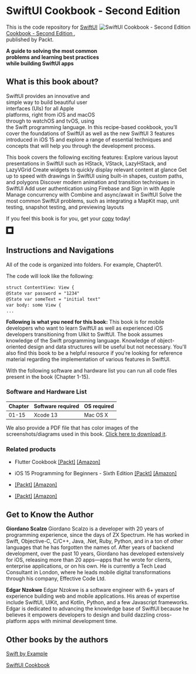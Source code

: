 # SwiftUI Cookbook - Second Edition 

<a href="https://www.packtpub.com/product/swiftui-cookbook-second-edition/9781803234458?utm_source=github&utm_medium=repository&utm_campaign=9781803234458"><img src="https://static.packt-cdn.com/products/9781803234458/cover/smaller" alt="SwiftUI Cookbook - Second Edition " height="256px" align="right"></a>

This is the code repository for [SwiftUI Cookbook - Second Edition ](https://www.packtpub.com/product/swiftui-cookbook-second-edition/9781803234458?utm_source=github&utm_medium=repository&utm_campaign=9781803234458), published by Packt.

**A guide to solving the most common problems and learning best practices while building SwiftUI apps**

## What is this book about?
SwiftUI provides an innovative and simple way to build beautiful user interfaces (UIs) for all Apple platforms, right from iOS and macOS through to watchOS and tvOS, using the Swift programming language. In this recipe-based cookbook, you’ll cover the foundations of SwiftUI as well as the new SwiftUI 3 features introduced in iOS 15 and explore a range of essential techniques and concepts that will help you through the development process. 

This book covers the following exciting features:
Explore various layout presentations in SwiftUI such as HStack, VStack, LazyHStack, and LazyVGrid
Create widgets to quickly display relevant content at glance
Get up to speed with drawings in SwiftUI using built-in shapes, custom paths, and polygons
Discover modern animation and transition techniques in SwiftUI
Add user authentication using Firebase and Sign in with Apple
Manage concurrency with Combine and async/await in SwiftUI
Solve the most common SwiftUI problems, such as integrating a MapKit map, unit testing, snapshot testing, and previewing layouts

If you feel this book is for you, get your [copy](https://www.amazon.com/dp/1-803-23445-8) today!

<a href="https://www.packtpub.com/?utm_source=github&utm_medium=banner&utm_campaign=GitHubBanner"><img src="https://raw.githubusercontent.com/PacktPublishing/GitHub/master/GitHub.png" 
alt="https://www.packtpub.com/" border="5" /></a>

## Instructions and Navigations
All of the code is organized into folders. For example, Chapter01.

The code will look like the following:
```
struct ContentView: View {
@State var password = "1234"
@State var someText = "initial text"
var body: some View {
...
```

**Following is what you need for this book:**
This book is for mobile developers who want to learn SwiftUI as well as experienced iOS developers transitioning from UIkit to SwiftUI. The book assumes knowledge of the Swift programming language. Knowledge of object-oriented design and data structures will be useful but not necessary. You'll also find this book to be a helpful resource if you're looking for reference material regarding the implementation of various features in SwiftUI.

With the following software and hardware list you can run all code files present in the book (Chapter 1-15).
### Software and Hardware List
| Chapter | Software required | OS required |
| -------- | ------------------------------------ | ----------------------------------- |
| 01-15 | Xcode 13 | Mac OS X |

We also provide a PDF file that has color images of the screenshots/diagrams used in this book. [Click here to download it](https://static.packt-cdn.com/downloads/9781803234458_ColorImages.pdf).

### Related products
* Flutter Cookbook  [[Packt]](https://www.packtpub.com/product/flutter-cookbook/9781838823382?utm_source=github&utm_medium=repository&utm_campaign=9781838823382) [[Amazon]](https://www.amazon.com/dp/1-838-82338-7)

* iOS 15 Programming for Beginners - Sixth Edition  [[Packt]](https://www.packtpub.com/product/ios-15-programming-for-beginners-sixth-edition/9781801811248?utm_source=github&utm_medium=repository&utm_campaign=9781801811248) [[Amazon]](https://www.amazon.com/dp/1-801-81124-5)

*  [[Packt]]() [[Amazon]](https://www.amazon.com/dp/)

*  [[Packt]]() [[Amazon]](https://www.amazon.com/dp/)

## Get to Know the Author
**Giordano Scalzo**
Giordano Scalzo is a developer with 20 years of programming experience, since the days of ZX Spectrum. He has worked in Swift, Objective-C, C/C++, Java, .Net, Ruby, Python, and in a ton of other languages that he has forgotten the names of. After years of backend development, over the past 10 years, Giordano has developed extensively for iOS, releasing more than 20 apps—apps that he wrote for clients, enterprise applications, or on his own. He is currently a Tech Lead Consultant in London, where he leads mobile digital transformations through his company, Effective Code Ltd.

**Edgar Nzokwe**
Edgar Nzokwe is a software engineer with 6+ years of experience building web and mobile applications. His areas of expertise include SwiftUI, UIKit, and Kotlin, Python, and a few Javascript frameworks. Edgar is dedicated to advancing the knowledge base of SwiftUI because he believes it empowers developers to design and build dazzling cross-platform apps with minimal development time.


## Other books by the authors
[Swift by Example ](https://www.packtpub.com/product/swift-by-example/9781785284700?utm_source=github&utm_medium=repository&utm_campaign=9781785284700)

[SwiftUI Cookbook ](https://www.packtpub.com/product/swiftui-cookbook/9781838981860?utm_source=github&utm_medium=repository&utm_campaign=9781838981860)

